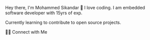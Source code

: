 Hey there, I'm Mohammed Sikandar 👋
I love coding. I am embedded software developer with 15yrs of exp.

Currently learning to contribute to open source projects.

🤝🏻  Connect with Me
